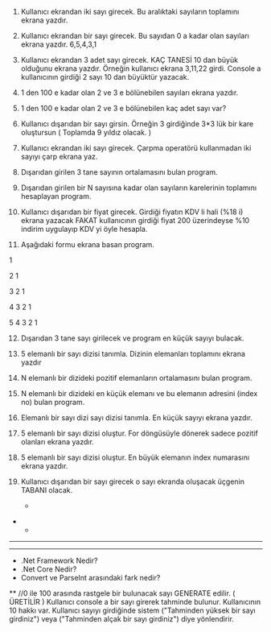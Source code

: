 ﻿1) Kullanıcı ekrandan iki sayı girecek. Bu aralıktaki sayıların toplamını ekrana yazdır.
2) Kullanıcı ekrandan bir sayı girecek. Bu sayıdan 0 a kadar olan sayıları ekrana yazdır. 6,5,4,3,1
3) Kullanıcı ekrandan 3 adet sayı girecek. KAÇ TANESİ 10 dan büyük olduğunu ekrana yazdır. Örneğin kullanıcı ekrana 3,11,22 girdi. Console a kullanıcının girdiği 2 sayı 10 dan büyüktür yazacak.

4) 1 den 100 e kadar olan 2 ve 3 e bölünebilen sayıları ekrana yazdır.
5) 1 den 100 e kadar olan 2 ve 3 e bölünebilen kaç adet sayı var?
6) Kullanıcı dışarıdan bir sayı girsin. Örneğin 3 girdiğinde 3*3 lük bir kare oluştursun ( Toplamda 9 yıldız olacak. )

7) Kullanıcı ekrandan iki sayı girecek. Çarpma operatörü kullanmadan iki sayıyı çarp ekrana yaz.


8) Dışarıdan girilen 3 tane sayının ortalamasını bulan program.
9) Dışarıdan girilen bir N sayısına kadar olan sayıların karelerinin toplamını hesaplayan program.
10) Kullanıcı dışarıdan bir fiyat girecek. Girdiği fiyatın KDV li hali (%18 i) ekrana yazacak FAKAT kullanıcının girdiği fiyat 200 üzerindeyse %10 indirim uygulayıp KDV yi öyle hesapla.

11) Aşağıdaki formu ekrana basan program.  

1	 

2  1 

3  2  1 

4  3  2  1 

5  4  3  2  1

12) Dışarıdan 3 tane sayı girilecek ve program en küçük sayıyı bulacak.
13) 5 elemanlı bir sayı dizisi tanımla. Dizinin elemanları toplamını ekrana yazdır
14) N elemanlı bir dizideki pozitif elemanların ortalamasını bulan program.
15) N elemanlı bir dizideki en küçük elemanı ve bu elemanın adresini (index no) bulan program.
16) Elemanlı bir sayı dizi sayı dizisi tanımla. En küçük sayıyı ekrana yazdır.
17) 5 elemanlı bir sayı dizisi oluştur. For döngüsüyle dönerek sadece pozitif olanları ekrana yazdır.
18) 5 elemanlı bir sayı dizisi oluştur. En büyük elemanın index numarasını ekrana yazdır.
19) Kullanıcı dışarıdan bir sayı girecek o sayı ekranda oluşacak üçgenin TABANI olacak.

    *
   * *
  * * *
* * * * *

* .Net Framework Nedir?
* .Net Core Nedir?
* Convert ve ParseInt arasındaki fark nedir?


**  //0 ile 100 arasında rastgele bir bulunacak sayı GENERATE edilir. ( ÜRETİLİR ) Kullanıcı console a bir sayı girerek tahminde bulunur. Kullanıcının 10 hakkı var. Kullanıcı sayıyı girdiğinde sistem ("Tahminden yüksek bir sayı girdiniz") veya ("Tahminden alçak bir sayı girdiniz") diye yönlendirir.

